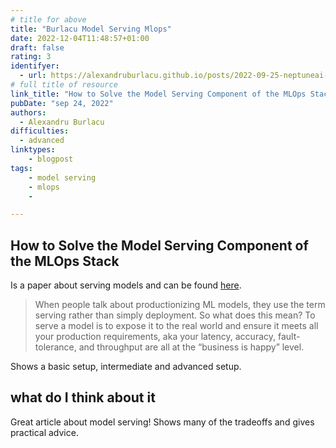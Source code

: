 ```yaml
---
# title for above
title: "Burlacu Model Serving Mlops"
date: 2022-12-04T11:48:57+01:00
draft: false
rating: 3
identifyer:
  - url: https://alexandruburlacu.github.io/posts/2022-09-25-neptuneai-ml-serving
# full title of resource
link_title: "How to Solve the Model Serving Component of the MLOps Stack"
pubDate: "sep 24, 2022"
authors:
  - Alexandru Burlacu 
difficulties:
  - advanced
linktypes:
    - blogpost
tags:
    - model serving
    - mlops
    - 

---
```


## How to Solve the Model Serving Component of the MLOps Stack
Is a paper about serving models and can be found [here](https://alexandruburlacu.github.io/posts/2022-09-25-neptuneai-ml-serving).

> When people talk about productionizing ML models, they use the term serving rather than simply deployment. So what does this mean?
To serve a model is to expose it to the real world and ensure it meets all your production requirements, aka your latency, accuracy, fault-tolerance, and throughput are all at the “business is happy” level. 

Shows a basic setup, intermediate and advanced setup.

## what do I think about it
Great article about model serving! Shows many of the tradeoffs and gives practical advice.
